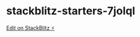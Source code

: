 # stackblitz-starters-7jolql

[Edit on StackBlitz ⚡️](https://stackblitz.com/edit/stackblitz-starters-7jolql)